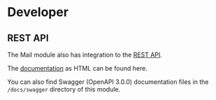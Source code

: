 Developer
=========

REST API
--------

The Mail module also has integration to the [REST API](https://www.humhub.com/en/marketplace/rest/).

The [documentation](https://www.humhub.com/en/marketplace/mail/docs/swagger/mail.html) as HTML can be found here.

You can also find Swagger (OpenAPI 3.0.0) documentation files in the `/docs/swagger` directory of this module.